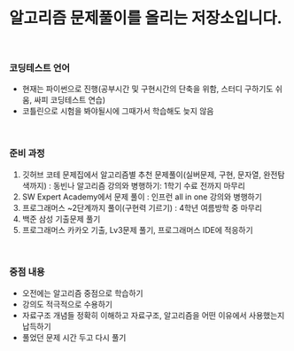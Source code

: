 # 알고리즘 문제풀이를 올리는 저장소입니다.
<br>

### 코딩테스트 언어
 - 현재는 파이썬으로 진행(공부시간 및 구현시간의 단축을 위함, 스터디 구하기도 쉬움, 싸피 코딩테스트 연습)
 - 코틀린으로 시험을 봐야될시에 그때가서 학습해도 늦지 않음 
 
<br>

### 준비 과정
1. 깃허브 코테 문제집에서 알고리즘별 추천 문제풀이(실버문제, 구현, 문자열, 완전탐색까지) : 동빈나 알고리즘 강의와 병행하기: 1학기 수료 전까지 마무리
2. SW Expert Academy에서 문제 풀이 : 인프런 all in one 강의와 병행하기
3. 프로그래머스 ~2단계까지 풀이(구현력 기르기) : 4학년 여름방학 중 마무리
4. 백준 삼성 기출문제 풀기
5. 프로그래머스 카카오 기출, Lv3문제 풀기, 프로그래머스 IDE에 적응하기


<br> 

### 중점 내용
- 오전에는 알고리즘 중점으로 학습하기
- 강의도 적극적으로 수용하기
- 자료구조 개념들 정확히 이해하고 자료구조, 알고리즘을 어떤 이유에서 사용했는지 납득하기
- 풀었던 문제 시간 두고 다시 풀기
<br>

    
